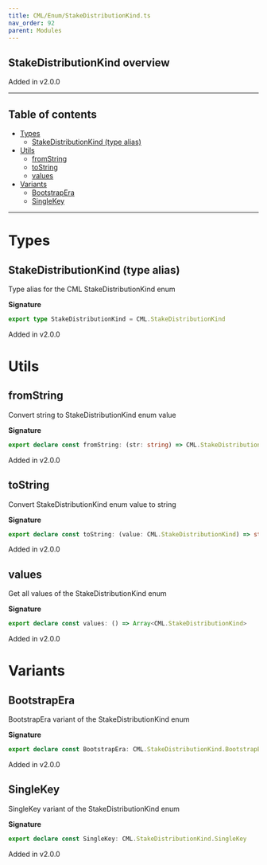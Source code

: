 ```yaml
---
title: CML/Enum/StakeDistributionKind.ts
nav_order: 92
parent: Modules
---
```


## StakeDistributionKind overview

Added in v2.0.0

---

<h2 class="text-delta">Table of contents</h2>

- [Types](#types)
  - [StakeDistributionKind (type alias)](#stakedistributionkind-type-alias)
- [Utils](#utils)
  - [fromString](#fromstring)
  - [toString](#tostring)
  - [values](#values)
- [Variants](#variants)
  - [BootstrapEra](#bootstrapera)
  - [SingleKey](#singlekey)

---

# Types

## StakeDistributionKind (type alias)

Type alias for the CML StakeDistributionKind enum

**Signature**

```ts
export type StakeDistributionKind = CML.StakeDistributionKind
```

Added in v2.0.0

# Utils

## fromString

Convert string to StakeDistributionKind enum value

**Signature**

```ts
export declare const fromString: (str: string) => CML.StakeDistributionKind | undefined
```

Added in v2.0.0

## toString

Convert StakeDistributionKind enum value to string

**Signature**

```ts
export declare const toString: (value: CML.StakeDistributionKind) => string
```

Added in v2.0.0

## values

Get all values of the StakeDistributionKind enum

**Signature**

```ts
export declare const values: () => Array<CML.StakeDistributionKind>
```

Added in v2.0.0

# Variants

## BootstrapEra

BootstrapEra variant of the StakeDistributionKind enum

**Signature**

```ts
export declare const BootstrapEra: CML.StakeDistributionKind.BootstrapEra
```

Added in v2.0.0

## SingleKey

SingleKey variant of the StakeDistributionKind enum

**Signature**

```ts
export declare const SingleKey: CML.StakeDistributionKind.SingleKey
```

Added in v2.0.0
